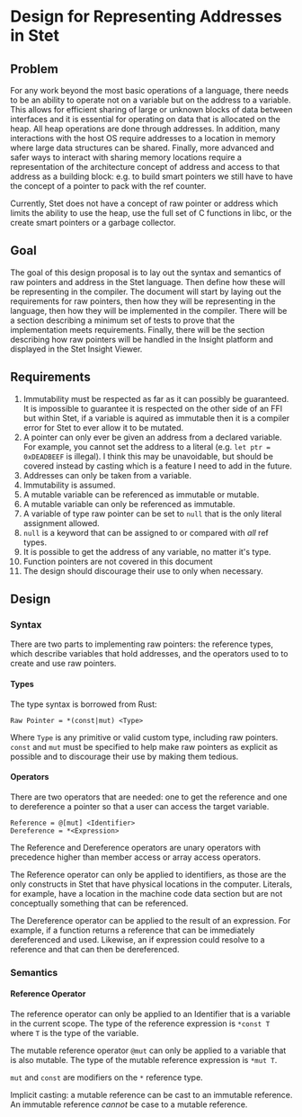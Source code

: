 # Design for Representing Addresses in Stet
## Problem
For any work beyond the most basic operations of a language, there needs to
be an ability to operate not on a variable but on the address to a variable.
This allows for efficient sharing of large or unknown blocks of data
between interfaces and it is essential for operating on data that is allocated
on the heap.  All heap operations are done through addresses.  In addition,
many interactions with the host OS require addresses to a location in memory
where large data structures can be shared. Finally, more advanced and safer
ways to interact with sharing memory locations require a representation of
the architecture concept of address and access to that address as a building
block: e.g. to build smart pointers we still have to have the concept of
a pointer to pack with the ref counter.

Currently, Stet does not have a concept of raw pointer or address which limits
the ability to use the heap, use the full set of C functions in libc, or the
create smart pointers or a garbage collector.

## Goal
The goal of this design proposal is to lay out the syntax and semantics of
raw pointers and address in the Stet language. Then define how these will
be representing in the compiler. The document will start by laying out the
requirements for raw pointers, then how they will be representing in the language,
then how they will be implemented in the compiler. There will be
a section describing a minimum set of tests to prove that the implementation
meets requirements. Finally, there will be the section describing how raw
pointers will be handled in the Insight platform and displayed in the Stet
Insight Viewer.

## Requirements
1. Immutability must be respected as far as it can possibly be guaranteed. It
is impossible to guarantee it is respected on the other side of an FFI but
within Stet, if a variable is aquired as immutable then it is a compiler error
for Stet to ever allow it to be mutated.
2. A pointer can only ever be given an address from a declared variable. For example,
you cannot set the address to a literal (e.g. `let ptr = 0xDEADBEEF` is illegal). I think
this may be unavoidable, but should be covered instead by casting which is a
feature I need to add in the future.
3. Addresses can only be taken from a variable.
4. Immutability is assumed.
5. A mutable variable can be referenced as immutable or mutable.
6. A mutable variable can only be referenced as immutable.
7. A variable of type raw pointer can be set to `null` that is the only literal
assignment allowed.
8. `null` is a keyword that can be assigned to or compared with _all_ ref types.
9. It is possible to get the address of any variable, no matter it's type.
10. Function pointers are not covered in this document
11. The design should discourage their use to only when necessary.

## Design
### Syntax
There are two parts to implementing raw pointers: the reference types, which
describe variables that hold addresses, and the operators used to to create
and use raw pointers.

#### Types
The type syntax is borrowed from Rust:
```
Raw Pointer = *(const|mut) <Type>
```
Where `Type` is any primitive or valid custom type, including raw pointers.
`const` and `mut` must be specified to help make raw pointers as explicit
as possible and to discourage their use by making them tedious.

#### Operators
There are two operators that are needed: one to get the reference and one
to dereference a pointer so that a user can access the target variable.

```
Reference = @[mut] <Identifier>
Dereference = *<Expression>
```

The Reference and Dereference operators are unary operators with precedence
higher than member access or array access operators.

The Reference operator can only be applied to identifiers, as those are the
only constructs in Stet that have physical locations in the computer. Literals,
for example, have a location in the machine code data section but are not
conceptually something that can be referenced.

The Dereference operator can be applied to the result of an expression. For
example, if a function returns a reference that can be immediately dereferenced
and used. Likewise, an if expression could resolve to a reference and that
can then be dereferenced.

### Semantics
#### Reference Operator
The reference operator can only be applied to an Identifier that is a variable
in the current scope. The type of the reference expression is `*const T` where 
`T` is the type of the variable.

The mutable reference operator `@mut` can only be applied to a variable that 
is also mutable.  The type of the mutable reference expression is `*mut T`.

`mut` and `const` are modifiers on the `*` reference type.

Implicit casting: a mutable reference can be cast to an immutable reference.
An immutable reference _cannot_ be case to a mutable reference.